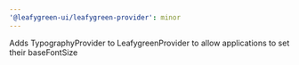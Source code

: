 ```yaml
---
'@leafygreen-ui/leafygreen-provider': minor
---
```


Adds TypographyProvider to LeafygreenProvider to allow applications to set their baseFontSize
